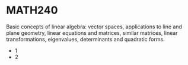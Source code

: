 # MATH240

Basic concepts of linear algebra: vector spaces, applications to line and plane geometry, linear equations and matrices, similar matrices, linear transformations, eigenvalues, determinants and quadratic forms.

* 1
* 2